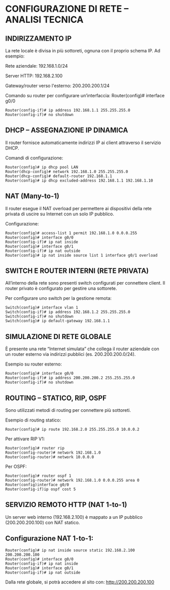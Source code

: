 # CONFIGURAZIONE DI RETE – ANALISI TECNICA

## INDIRIZZAMENTO IP
La rete locale è divisa in più sottoreti, ognuna con il proprio schema IP. Ad esempio:

Rete aziendale: 192.168.1.0/24

Server HTTP: 192.168.2.100

Gateway/router verso l'esterno: 200.200.200.1/24


Comando su router per configurare un’interfaccia: Router(config)# interface g0/0
````
Router(config-if)# ip address 192.168.1.1 255.255.255.0
Router(config-if)# no shutdown
````
## DHCP – ASSEGNAZIONE IP DINAMICA
Il router fornisce automaticamente indirizzi IP ai client attraverso il servizio DHCP.

Comandi di configurazione: 
````
Router(config)# ip dhcp pool LAN
Router(dhcp-config)# network 192.168.1.0 255.255.255.0
Router(dhcp-config)# default-router 192.168.1.1
Router(config)# ip dhcp excluded-address 192.168.1.1 192.168.1.10
````
## NAT (Many-to-1)
Il router esegue il NAT overload per permettere ai dispositivi della rete privata di uscire su Internet con un solo IP pubblico.

Configurazione: 
````
Router(config)# access-list 1 permit 192.168.1.0 0.0.0.255
Router(config)# interface g0/0
Router(config-if)# ip nat inside
Router(config)# interface g0/1
Router(config-if)# ip nat outside
Router(config)# ip nat inside source list 1 interface g0/1 overload
````
## SWITCH E ROUTER INTERNI (RETE PRIVATA)

All’interno della rete sono presenti switch configurati per connettere client. Il router privato è configurato per gestire una sottorete.

Per configurare uno switch per la gestione remota:
````
Switch(config)# interface vlan 1
Switch(config-if)# ip address 192.168.1.2 255.255.255.0
Switch(config-if)# no shutdown
Switch(config)# ip default-gateway 192.168.1.1
````
## SIMULAZIONE DI RETE GLOBALE

È presente una rete “Internet simulata” che collega il router aziendale con un router esterno via indirizzi pubblici (es. 200.200.200.0/24).

Esempio su router esterno: 
````
Router(config)# interface g0/0
Router(config-if)# ip address 200.200.200.2 255.255.255.0
Router(config-if)# no shutdown
````

## ROUTING – STATICO, RIP, OSPF

Sono utilizzati metodi di routing per connettere più sottoreti.

Esempio di routing statico:
````
Router(config)# ip route 192.168.2.0 255.255.255.0 10.0.0.2
````
Per attivare RIP V1:
````
Router(config)# router rip
Router(config-router)# network 192.168.1.0
Router(config-router)# network 10.0.0.0
````

Per OSPF:
````
Router(config)# router ospf 1
Router(config-router)# network 192.168.1.0 0.0.0.255 area 0
Router(config)interface g0/0
Router(config-if)ip ospf cost 5
````
## SERVIZIO REMOTO HTTP (NAT 1-to-1)
Un server web interno (192.168.2.100) è mappato a un IP pubblico (200.200.200.100) con NAT statico.

## Configurazione NAT 1-to-1: 
````
Router(config)# ip nat inside source static 192.168.2.100 200.200.200.100
Router(config)# interface g0/0
Router(config-if)# ip nat inside
Router(config)# interface g0/1
Router(config-if)# ip nat outside
````
Dalla rete globale, si potrà accedere al sito con: http://200.200.200.100
